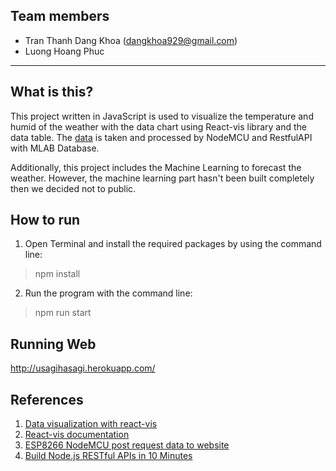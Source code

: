 ## Team members
* Tran Thanh Dang Khoa (dangkhoa929@gmail.com)
* Luong Hoang Phuc 
----
## What is this?
This project written in JavaScript is used to visualize the temperature and humid of the weather with the data chart using React-vis library and the data table. The [data](https://hidden-waters-43067.herokuapp.com/tasks) is taken and processed by NodeMCU and RestfulAPI with MLAB Database.

Additionally, this project includes the Machine Learning to forecast the weather. However, the machine learning part hasn't been built completely then we decided not to public.

## How to run
1. Open Terminal and install the required packages by using the command line:

>npm install

2. Run the program with the command line:

>npm run start

## Running Web
http://usagihasagi.herokuapp.com/

## References
1. [Data visualization with react-vis](https://medium.com/dailyjs/data-visualization-with-react-vis-bd2587fe1660)
2. [React-vis documentation](http://uber.github.io/react-vis/documentation/)
3. [ESP8266 NodeMCU post request data to website](https://circuits4you.com/2018/03/10/esp8266-nodemcu-post-request-data-to-website/)
4. [Build Node.js RESTful APIs in 10 Minutes](https://www.codementor.io/olatundegaruba/nodejs-restful-apis-in-10-minutes-q0sgsfhbd)
